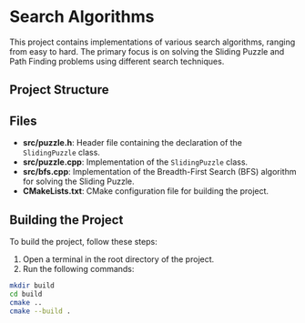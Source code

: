 # Search Algorithms

This project contains implementations of various search algorithms, ranging from easy to hard. The primary focus is on solving the Sliding Puzzle and Path Finding problems using different search techniques.

## Project Structure


## Files

- **src/puzzle.h**: Header file containing the declaration of the `SlidingPuzzle` class.
- **src/puzzle.cpp**: Implementation of the `SlidingPuzzle` class.
- **src/bfs.cpp**: Implementation of the Breadth-First Search (BFS) algorithm for solving the Sliding Puzzle.
- **CMakeLists.txt**: CMake configuration file for building the project.

## Building the Project

To build the project, follow these steps:

1. Open a terminal in the root directory of the project.
2. Run the following commands:

```sh
mkdir build
cd build
cmake ..
cmake --build .
